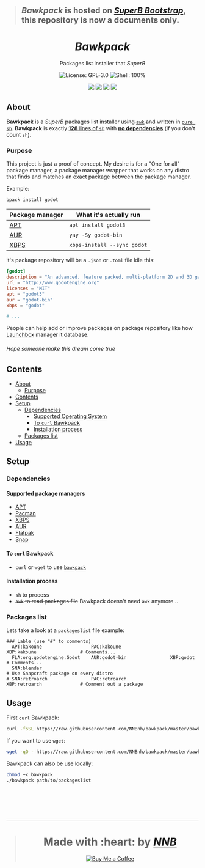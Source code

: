 > ## *Bawkpack* is hosted on [*SuperB Bootstrap*](https://github.com/NNBnh/superb-bootstrap), this repository is now a documents only.

<h1 align="center"><i>Bawkpack</i></h1>
<p align="center">Packages list installer that <i>SuperB</i></p>
<p align="center"><img src="https://img.shields.io/github/license/NNBnh/b.sh?labelColor=073551&color=4EAA25&style=for-the-badge" alt="License: GPL-3.0"> <img src="https://img.shields.io/github/languages/top/NNBnh/b.sh?logo=gnu-bash&labelColor=073551&color=4EAA25&logoColor=FFFFFF&style=for-the-badge" alt="Shell: 100%"></p>
<p align="center"><img src="https://img.shields.io/github/watchers/NNBnh/b.sh?labelColor=073551&color=4EAA25&style=flat-square"> <img src="https://img.shields.io/github/stars/NNBnh/b.sh?labelColor=073551&color=4EAA25&style=flat-square"> <img src="https://img.shields.io/github/forks/NNBnh/b.sh?labelColor=073551&color=4EAA25&style=flat-square"> <img src="https://img.shields.io/github/issues/NNBnh/b.sh?labelColor=073551&color=4EAA25&style=flat-square"></p>

## About
**Bawkpack** is a *SuperB* packages list installer ~~using [`awk`](https://www.gnu.org/software/gawk/manual/gawk.html) and~~ written in [`pure sh`](https://github.com/dylanaraps/pure-sh-bible). **Bawkpack** is exactly [**128** lines of `sh`](https://github.com/NNBnh/superb-bootstrap/blob/master/extra/bawkpack#L128) with [**no dependencies**](#dependencies) (if you don't count `sh`).

### Purpose

This project is just a proof of concept. My desire is for a "One for all" package manager, a package manager wrapper that works on any distro that finds and matches an exact package between the package manager.

Example:

```sh
bpack install godot
```

|Package manager|What it's actually run|
|-|-|
|[APT](https://wiki.debian.org/Apt)|`apt install godot3`|
|[AUR](https://wiki.archlinux.org/index.php/Arch_User_Repository)|`yay -Sy godot-bin`|
|[XBPS](https://docs.voidlinux.org/xbps/index.html)|`xbps-install --sync godot`|

it's package repository will be a `.json` or `.toml` file kile this:

```toml
[godot]
description = "An advanced, feature packed, multi-platform 2D and 3D game engine"
url = "http://www.godotengine.org"
licenses = "MIT"
apt = "godot3"
aur = "godot-bin"
xbps = "godot"

# ...
```

People can help add or improve packages on package repository like how [Launchbox](https://gamesdb.launchbox-app.com) manager it database.

###### Hope someone make this dream come true

## Contents

- [About](#about)
  - [Purpose](#purpose)
- [Contents](#contents)
- [Setup](#setup)
  - [Dependencies](#dependencies)
    - [Supported Operating System](#supported-operating-system)
    - [To `curl` Bawkpack](#to-curl-bawkpack)
    - [Installation process](#installation-process)
  - [Packages list](#Packages-list)
- [Usage](#usage)

## Setup
### Dependencies
#### Supported package managers

- [APT](https://wiki.debian.org/Apt)
- [Pacman](https://wiki.archlinux.org/index.php/Pacman)
- [XBPS](https://docs.voidlinux.org/xbps/index.html)
- [AUR](https://wiki.archlinux.org/index.php/Arch_User_Repository)
- [Flatpak](https://flatpak.org)
- [Snap](https://snapcraft.io)

#### To `curl` Bawkpack
- `curl` or `wget` to use [`bawkpack`](https://github.com/NNBnh/bawkpack)

#### Installation process
- `sh` to process
- ~~`awk` to read packages file~~ Bawkpack doesn't need `awk` anymore...

### Packages list
Lets take a look at a `packageslist` file example:

```
### Lable (use "#" to comments)
  APT:kakoune                  PAC:kakoune                  XBP:kakoune                # Comments...
  FLA:org.godotengine.Godot    AUR:godot-bin                XBP:godot                  # Comments...
  SNA:blender                                                                          # Use Snapcraft package on every distro
# SNA:retroarch                PAC:retroarch                XBP:retroarch              # Comment out a package
```

## Usage
First `curl` Bawkpack:

```sh
curl -fsSL https://raw.githubusercontent.com/NNBnh/bawkpack/master/bawkpack | sh
```

If you want to use `wget`:

```sh
wget -qO - https://raw.githubusercontent.com/NNBnh/bawkpack/master/bawkpack | sh
```

Bawkpack can also be use locally:

```sh
chmod +x bawkpack
./bawkpack path/to/packageslist
```

<br><br><br><br>

---

> <h1 align="center">Made with :heart: by <a href="https://github.com/NNBnh"><i>NNB</i></a></h1>
>
> <p align="center"><a href="https://www.buymeacoffee.com/nnbnh"><img src="https://img.shields.io/badge/buy_me_a_coffee%20-%23F7CA88.svg?logo=buy-me-a-coffee&logoColor=333333&style=for-the-badge" alt="Buy Me a Coffee"></p>
